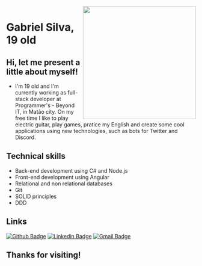 <img align="right" width="300" height="300" src="https://media.giphy.com/media/75ZaxapnyMp2w/giphy.gif">

# Gabriel Silva, 19 old

## Hi, let me present a little about myself!

- I'm 19 old and I'm currently working as full-stack developer at Programmer's - Beyond IT, in Matão city. On my free time I like to play electric guitar, play games, pratice my English and create some cool applications using new technologies, such as bots for Twitter and Discord.

## Technical skills

- Back-end development using C# and Node.js
- Front-end development using Angular
- Relational and non relational databases
- Git
- SOLID principles
- DDD

## Links
[![Github Badge](https://img.shields.io/badge/-Github-000?style=flat-square&logo=Github&logoColor=white&link=link_do_seu_perfil_no_github)](https://github.com/gabriel21henrique)
[![Linkedin Badge](https://img.shields.io/badge/-LinkedIn-blue?style=flat-square&logo=Linkedin&logoColor=white&link=https://www.linkedin.com/in/gabriel-silva-521793163/)](https://www.linkedin.com/in/gabriel-silva-521793163/)
[![Gmail Badge](https://img.shields.io/badge/-Gmail-c14438?style=flat-square&logo=Gmail&logoColor=white&link=mailto:gabrielsilva7731@gmail.com)](mailto:gabrielsilva7731@gmail.com)

## Thanks for visiting!
